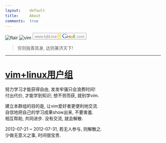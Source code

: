 ```yaml
---
layout:    default
title:     About
comments:  true
---
```


![flair](http://stackexchange.com/users/flair/141612.png)
![vim](http://www.vim.org/images/vim.vialle.love.anim.gif)
![gmail](/img/gmail.png)

> 穷则独善其身, 达则兼济天下!  

---------------------------------

[vim+linux用户组](http://www.douban.com/group/hjkl/)
===============

努力学习才能获得自由, 发发牢骚只会浪费时间!  
付出代价, 才能学到知识; 想不劳而获, 就别学vim.  

建立本群组的目的是, 让vim爱好者更便利地交流.  
自信地把自己的学习成果show出来, 不要害羞.  
相互帮助, 共同进步. 没有交流, 就会解散.   

2012-07-21 ~ 2012-07-31, 若无人参与, 则解散之.  
少做无意义之事, 时间很宝贵.  

